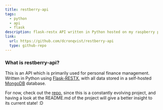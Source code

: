 ```yaml
---
title: restberry-api
tags:
  - python
  - api
  - flask
description: flask-restx API written in Python hosted on my raspberry pi at home
link:
  url: https://github.com/dcronqvist/restberry-api
  type: github-repo
---
```

### What is restberry-api?
This is an API which is primarily used for personal finance management. Written in Python using [Flask-RESTX](https://flask-restx.readthedocs.io/en/latest/), with all data stored in a self-hosted [MongoDB](https://www.mongodb.com/) database.

For now, check out the [repo](https://github.com/dcronqvist/restberry-api), since this is a constantly evolving project, and having a look at the README.md of the project will give a better insight to its current state! :D
